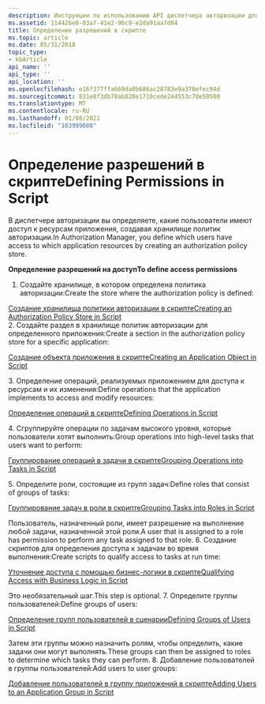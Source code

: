 ```yaml
---
description: Инструкции по использованию API диспетчера авторизации для определения разрешений в скрипте путем создания хранилища политик авторизации.
ms.assetid: 114426e8-03a7-41e2-96c9-e2da91aa7d84
title: Определение разрешений в скрипте
ms.topic: article
ms.date: 05/31/2018
topic_type:
- kbArticle
api_name: ''
api_type: ''
api_location: ''
ms.openlocfilehash: e16f377ffa669da0b686ac28783e9a370efec94d
ms.sourcegitcommit: 831e8f3db78ab820e1710cede244553c70e50500
ms.translationtype: MT
ms.contentlocale: ru-RU
ms.lasthandoff: 01/08/2021
ms.locfileid: "103999088"
---
```

# <a name="defining-permissions-in-script"></a><span data-ttu-id="f4ff6-103">Определение разрешений в скрипте</span><span class="sxs-lookup"><span data-stu-id="f4ff6-103">Defining Permissions in Script</span></span>

<span data-ttu-id="f4ff6-104">В диспетчере авторизации вы определяете, какие пользователи имеют доступ к ресурсам приложения, создавая хранилище политик авторизации.</span><span class="sxs-lookup"><span data-stu-id="f4ff6-104">In Authorization Manager, you define which users have access to which application resources by creating an authorization policy store.</span></span>

<span data-ttu-id="f4ff6-105">**Определение разрешений на доступ**</span><span class="sxs-lookup"><span data-stu-id="f4ff6-105">**To define access permissions**</span></span>

1.  <span data-ttu-id="f4ff6-106">Создайте хранилище, в котором определена политика авторизации:</span><span class="sxs-lookup"><span data-stu-id="f4ff6-106">Create the store where the authorization policy is defined:</span></span><dl>

[<span data-ttu-id="f4ff6-107">Создание хранилища политики авторизации в скрипте</span><span class="sxs-lookup"><span data-stu-id="f4ff6-107">Creating an Authorization Policy Store in Script</span></span>](creating-an-authorization-policy-store-object-in-script.md)  
    </dl>
2.  <span data-ttu-id="f4ff6-108">Создайте раздел в хранилище политик авторизации для определенного приложения:</span><span class="sxs-lookup"><span data-stu-id="f4ff6-108">Create a section in the authorization policy store for a specific application:</span></span><dl>

[<span data-ttu-id="f4ff6-109">Создание объекта приложения в скрипте</span><span class="sxs-lookup"><span data-stu-id="f4ff6-109">Creating an Application Object in Script</span></span>](creating-an-application-object-in-script.md)  
    </dl>
3.  <span data-ttu-id="f4ff6-110">Определение операций, реализуемых приложением для доступа к ресурсам и их изменения:</span><span class="sxs-lookup"><span data-stu-id="f4ff6-110">Define operations that the application implements to access and modify resources:</span></span><dl>

[<span data-ttu-id="f4ff6-111">Определение операций в скрипте</span><span class="sxs-lookup"><span data-stu-id="f4ff6-111">Defining Operations in Script</span></span>](defining-operations-in-script.md)  
    </dl>
4.  <span data-ttu-id="f4ff6-112">Сгруппируйте операции по задачам высокого уровня, которые пользователи хотят выполнить:</span><span class="sxs-lookup"><span data-stu-id="f4ff6-112">Group operations into high-level tasks that users want to perform:</span></span><dl>

[<span data-ttu-id="f4ff6-113">Группирование операций в задачи в скрипте</span><span class="sxs-lookup"><span data-stu-id="f4ff6-113">Grouping Operations into Tasks in Script</span></span>](grouping-operations-into-tasks-in-script.md)  
    </dl>
5.  <span data-ttu-id="f4ff6-114">Определите роли, состоящие из групп задач:</span><span class="sxs-lookup"><span data-stu-id="f4ff6-114">Define roles that consist of groups of tasks:</span></span><dl>

[<span data-ttu-id="f4ff6-115">Группирование задач в роли в скрипте</span><span class="sxs-lookup"><span data-stu-id="f4ff6-115">Grouping Tasks into Roles in Script</span></span>](grouping-tasks-into-roles-in-script.md)  
    </dl><span data-ttu-id="f4ff6-116">Пользователь, назначенный роли, имеет разрешение на выполнение любой задачи, назначенной этой роли.</span><span class="sxs-lookup"><span data-stu-id="f4ff6-116">A user that is assigned to a role has permission to perform any task assigned to that role.</span></span>
6.  <span data-ttu-id="f4ff6-117">Создание скриптов для определения доступа к задачам во время выполнения:</span><span class="sxs-lookup"><span data-stu-id="f4ff6-117">Create scripts to qualify access to tasks at run time:</span></span><dl>

[<span data-ttu-id="f4ff6-118">Уточнение доступа с помощью бизнес-логики в скрипте</span><span class="sxs-lookup"><span data-stu-id="f4ff6-118">Qualifying Access with Business Logic in Script</span></span>](qualifying-access-with-business-logic-in-script.md)  
    </dl><span data-ttu-id="f4ff6-119">Это необязательный шаг.</span><span class="sxs-lookup"><span data-stu-id="f4ff6-119">This step is optional.</span></span>
7.  <span data-ttu-id="f4ff6-120">Определите группы пользователей:</span><span class="sxs-lookup"><span data-stu-id="f4ff6-120">Define groups of users:</span></span><dl>

[<span data-ttu-id="f4ff6-121">Определение групп пользователей в сценарии</span><span class="sxs-lookup"><span data-stu-id="f4ff6-121">Defining Groups of Users in Script</span></span>](defining-groups-of-users-in-script.md)  
    </dl><span data-ttu-id="f4ff6-122">Затем эти группы можно назначить ролям, чтобы определить, какие задачи они могут выполнять.</span><span class="sxs-lookup"><span data-stu-id="f4ff6-122">These groups can then be assigned to roles to determine which tasks they can perform.</span></span>
8.  <span data-ttu-id="f4ff6-123">Добавление пользователей в группы пользователей:</span><span class="sxs-lookup"><span data-stu-id="f4ff6-123">Add users to user groups:</span></span><dl>

[<span data-ttu-id="f4ff6-124">Добавление пользователей в группу приложений в скрипте</span><span class="sxs-lookup"><span data-stu-id="f4ff6-124">Adding Users to an Application Group in Script</span></span>](adding-users-to-an-application-group-in-script.md)  
    </dl>

 

 



